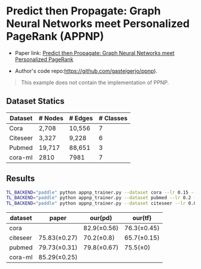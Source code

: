 Predict then Propagate: Graph Neural Networks meet Personalized PageRank (APPNP)
============

- Paper link: [Predict then Propagate: Graph Neural Networks meet Personalized PageRank](https://arxiv.org/abs/1810.05997)

- Author's code repo:https://github.com/gasteigerjo/ppnp). 

> This example does not contain the implementation of PPNP.

Dataset Statics
-------
| Dataset  | # Nodes | # Edges | # Classes |
|----------|---------|---------|-----------|
| Cora     | 2,708   | 10,556  | 7         |
| Citeseer | 3,327   | 9,228   | 6         |
| Pubmed   | 19,717  | 88,651  | 3         |
| cora-ml  | 2810    | 7981    | 7         |

Results
-------
```bash
TL_BACKEND="paddle" python appnp_trainer.py --dataset cora --lr 0.15 --n_epoch 200 --hidden_dim 64 --drop_rate 0.4 --l2_coef 0.02 --iter_K 6 --self_loops 0
TL_BACKEND="paddle" python appnp_trainer.py --dataset pubmed --lr 0.2 --n_epoch 250 --hidden_dim 64 --drop_rate 0.6 --l2_coef 0.001 --iter_K 10 --self_loops 2
TL_BACKEND="paddle" python appnp_trainer.py --dataset citeseer --lr 0.05 --n_epoch 500 --hidden_dim 32 --drop_rate 0.8 --l2_coef 0.001 --iter_K 5 --self_loops 3
```
| dataset  | paper        | our(pd)     | our(tf)     |
|----------|--------------|-------------|-------------|
| cora     |              | 82.9(±0.56) | 76.3(±0.45) |
| citeseer | 75.83(±0.27) | 70.2(±0.8)  | 65.7(±0.15) |
| pubmed   | 79.73(±0.31) | 79.8(±0.67) | 75.5(±0)    |
| cora-ml  | 85.29(±0.25) |             |             |

